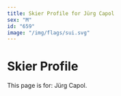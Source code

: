 ```yaml
---
title: Skier Profile for Jürg Capol
sex: "M"
id: "659"
image: "/img/flags/sui.svg" 
---
```


# Skier Profile

This page is for: Jürg Capol.
    